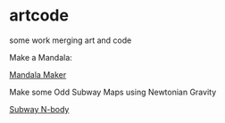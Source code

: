 # artcode

some work merging art and code

Make a Mandala:

[Mandala Maker](/mandala-maker)

Make some Odd Subway Maps using Newtonian Gravity

[Subway N-body](/subway-nbody)
